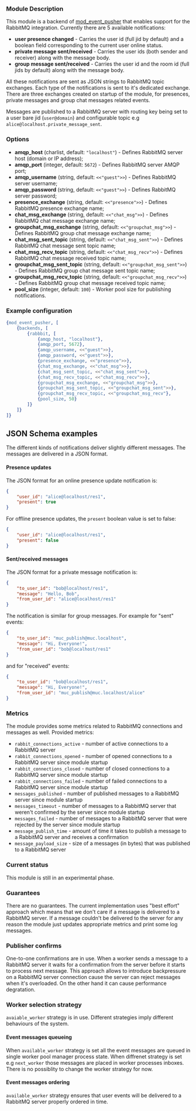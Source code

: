 ### Module Description

This module is a backend of [mod_event_pusher] that enables support for the
RabbitMQ integration. Currently there are 5 available notifications:

* **user presence changed** - Carries the user id (full jid by default) and
a boolean field corresponding to the current user online status.
* **private message sent/received** - Carries the user ids (both sender and
receiver) along with the message body.
* **group message sent/received** - Carries the user id and the room id
(full jids by default) along with the message body.

All these notifications are sent as JSON strings to RabbitMQ topic exchanges.
Each type of the notifications is sent to it's dedicated exchange. There are
three exchanges created on startup of the module, for presences, private
messages and group chat messages related events.

Messages are published to a RabbitMQ server with routing key being set to a user
bare jid (`user@domain`) and configurable topic e.g `alice@localhost.private_message_sent`.

### Options

* **amqp_host** (charlist, default: `"localhost"`) - Defines RabbitMQ server host (domain or IP address);
* **amqp_port** (integer, default: `5672`) - Defines RabbitMQ server AMQP port;
* **amqp_username** (string, default: `<<"guest">>`) - Defines RabbitMQ server username;
* **amqp_password** (string, default: `<<"guest">>`) - Defines RabbitMQ server password;
* **presence_exchange** (string, default: `<<"presence">>`) - Defines RabbitMQ presence exchange name;
* **chat_msg_exchange** (string, default: `<<"chat_msg">>`) - Defines RabbitMQ chat message exchange name;
* **groupchat_msg_exchange** (string, default: `<<"groupchat_msg">>`) - Defines RabbitMQ group chat message exchange name;
* **chat_msg_sent_topic** (string, default: `<<"chat_msg_sent">>`) - Defines RabbitMQ chat message sent topic name;
* **chat_msg_recv_topic** (string, default: `<<"chat_msg_recv">>`) - Defines RabbitMQ chat message received topic name;
* **groupchat_msg_sent_topic** (string, default: `<<"groupchat_msg_sent">>`) - Defines RabbitMQ group chat message sent topic name;
* **groupchat_msg_recv_topic** (string, default: `<<"groupchat_msg_recv">>`) - Defines RabbitMQ group chat message received topic name;
* **pool_size** (integer, default: `100`) - Worker pool size for publishing notifications.

### Example configuration

```Erlang
{mod_event_pusher, [
    {backends, [
        {rabbbit, [
            {amqp_host, "localhost"},
            {amqp_port, 5672},
            {amqp_username, <<"guest">>},
            {amqp_password, <<"guest">>},
            {presence_exchange, <<"presence">>},
            {chat_msg_exchange, <<"chat_msg">>},
            {chat_msg_sent_topic, <<"chat_msg_sent">>},
            {chat_msg_recv_topic, <<"chat_msg_recv">>},
            {groupchat_msg_exchange, <<"groupchat_msg">>},
            {groupchat_msg_sent_topic, <<"groupchat_msg_sent">>},
            {groupchat_msg_recv_topic, <<"groupchat_msg_recv"},
            {pool_size, 50}
        ]}
    ]}
]}
```

## JSON Schema examples
The different kinds of notifications deliver slightly different messages.
The messages are delivered in a JSON format.
#### Presence updates

The JSON format for an online presence update notification is:
```JSON
{
    "user_id": "alice@localhost/res1",
    "present": true
}
```

For offline presence updates, the `present` boolean value is set to false:

```JSON
{
    "user_id": "alice@localhost/res1",
    "present": false
}
```
#### Sent/received messages
The JSON format for a private message notification is:
```JSON
{
    "to_user_id": "bob@localhost/res1",
    "message": "Hello, Bob",
    "from_user_id": "alice@localhost/res1"
}
```
The notification is similar for group messages. For example for "sent" events:
```JSON
{
    "to_user_id": "muc_publish@muc.localhost",
    "message": "Hi, Everyone!",
    "from_user_id": "bob@localhost/res1"
}
```
and for "received" events:

```JSON
{
    "to_user_id": "bob@localhost/res1",
    "message": "Hi, Everyone!",
    "from_user_id": "muc_publish@muc.localhost/alice"
}
```

### Metrics

The module provides some metrics related to RabbitMQ connections and messages
as well. Provided metrics:

  * `rabbit_connections_active` - number of active connections to a RabbitMQ
  server
  * `rabbit_connections_opened` - number of opened connections to a RabbitMQ
  server since module startup
  * `rabbit_connections_closed` - number of closed connections to a RabbitMQ
  server since module startup
  * `rabbit_connections_failed` - number of failed connections to a RabbitMQ
  server since module startup
  * `messages_published` - number of published messages to a RabbitMQ server
  since module startup
  * `messages_timeout` - number of messages to a RabbitMQ server that weren't
  confirmed by the server since module startup
  * `messages_failed` - number of messages to a RabbitMQ server that were
  rejected by the server since module startup
  * `message_publish_time` - amount of time it takes to publish a message to
  a RabbitMQ server and receives a confirmation
  * `message_payload_size` - size of a messages (in bytes) that was published to
  a RabbitMQ server

### Current status

This module is still in an experimental phase.

### Guarantees

There are no guarantees. The current implementation uses "best effort" approach
which means that we don't care if a message is delivered to a RabbitMQ server.
If a message couldn't be delivered to the server for any reason the module
just updates appropriate metrics and print some log messages.

### Publisher confirms

One-to-one confirmations are in use. When a worker sends a message to a RabbitMQ
server it waits for a confirmation from the server before it starts to process
next message. This approach allows to introduce backpressure on a RabbitMQ server
connection cause the server can reject messages when it's overloaded. On the
other hand it can cause performance degratation.

### Worker selection strategy

`avaiable_worker` strategy is in use. Different strategies imply different
behaviours of the system.

#### Event messages queueing

When `available_worker` strategy is set all the event messages are queued in
single worker pool manager process state. When diffrenet strategy is set e.g
`next_worker` those messages are placed in worker processes inboxes. There is no
possiblity to change the worker strategy for now.

#### Event messages ordering

`available_worker` strategy ensures that user events will be delivered to
a RabbitMQ server properly ordered in time.

[mod_event_pusher]: ./mod_event_pusher.md
